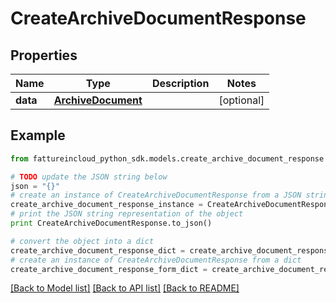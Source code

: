 # CreateArchiveDocumentResponse



## Properties
Name | Type | Description | Notes
------------ | ------------- | ------------- | -------------
**data** | [**ArchiveDocument**](ArchiveDocument.md) |  | [optional] 

## Example

```python
from fattureincloud_python_sdk.models.create_archive_document_response import CreateArchiveDocumentResponse

# TODO update the JSON string below
json = "{}"
# create an instance of CreateArchiveDocumentResponse from a JSON string
create_archive_document_response_instance = CreateArchiveDocumentResponse.from_json(json)
# print the JSON string representation of the object
print CreateArchiveDocumentResponse.to_json()

# convert the object into a dict
create_archive_document_response_dict = create_archive_document_response_instance.to_dict()
# create an instance of CreateArchiveDocumentResponse from a dict
create_archive_document_response_form_dict = create_archive_document_response.from_dict(create_archive_document_response_dict)
```
[[Back to Model list]](../README.md#documentation-for-models) [[Back to API list]](../README.md#documentation-for-api-endpoints) [[Back to README]](../README.md)


